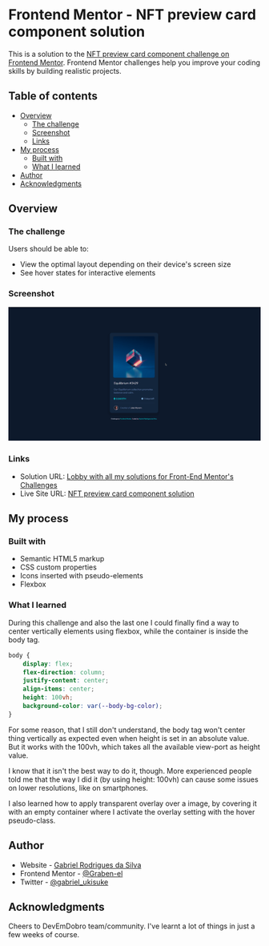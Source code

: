 # Frontend Mentor - NFT preview card component solution

This is a solution to the [NFT preview card component challenge on Frontend Mentor](https://www.frontendmentor.io/challenges/nft-preview-card-component-SbdUL_w0U). Frontend Mentor challenges help you improve your coding skills by building realistic projects. 

## Table of contents

- [Overview](#overview)
  - [The challenge](#the-challenge)
  - [Screenshot](#screenshot)
  - [Links](#links)
- [My process](#my-process)
  - [Built with](#built-with)
  - [What I learned](#what-i-learned)
- [Author](#author)
- [Acknowledgments](#acknowledgments)

## Overview

### The challenge

Users should be able to:

- View the optimal layout depending on their device's screen size
- See hover states for interactive elements

### Screenshot

![](./images/nft-card.gif)


### Links

- Solution URL: [Lobby with all my solutions for Front-End Mentor's Challenges](https://graben-el.github.io/Front-End-Mentor-Challenges/)
- Live Site URL: [NFT preview card component solution](https://graben-el.github.io/Front-End-Mentor-Challenges/NFT%20Card%20Preview/index.html)

## My process

### Built with

- Semantic HTML5 markup
- CSS custom properties
- Icons inserted with pseudo-elements
- Flexbox

### What I learned

During this challenge and also the last one I could finally find a way to center vertically elements using flexbox, while the container is inside the body tag. 

```css
body {
    display: flex;
    flex-direction: column;
    justify-content: center;
    align-items: center;
    height: 100vh;
    background-color: var(--body-bg-color);
}
```

For some reason, that I still don't understand, the body tag won't center thing vertically  as expected even when height is set in an absolute value. But it works with the 100vh, which takes all the available view-port as height value.

I know that it isn't the best way to do it, though. More experienced people told me that the way I did it (by using height: 100vh) can cause some issues on lower resolutions, like on smartphones.

I also learned how to apply transparent overlay over a image, by covering it with an empty container where I activate the overlay setting with the hover pseudo-class.


  ## Author

  - Website - [Gabriel Rodrigues da Silva](https://github.com/Graben-el?tab=repositories)
  - Frontend Mentor - [@Graben-el](https://www.frontendmentor.io/profile/Graben-el)
  - Twitter - [@gabriel_ukisuke](https://twitter.com/gabriel_ukisuke)


  ## Acknowledgments

  Cheers to DevEmDobro team/community. I've learnt a lot of things in just a few weeks of course. 
